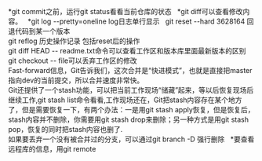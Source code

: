 *git commit之前，运行git status看看当前仓库的状态  
*git diff可以查看修改内容。  
*git log --pretty=oneline log日志单行显示  
git reset --hard 3628164  回退代码到某一个版本  
git reflog 历史操作记录 包括reset后的操作  
git diff HEAD -- readme.txt命令可以查看工作区和版本库里面最新版本的区别  
git checkout -- file可以丢弃工作区的修改  
Fast-forward信息，Git告诉我们，这次合并是“快进模式”，也就是直接把master指向dev的当前提交，所以合并速度非常快。  
Git还提供了一个stash功能，可以把当前工作现场“储藏”起来，等以后恢复现场后继续工作,git stash list命令看看,工作现场还在，Git把stash内容存在某个地方了，但是需要恢复一下，有两个办法：一是用git stash apply恢复，但是恢复后，stash内容并不删除，你需要用git stash drop来删除；另一种方式是用git stash pop，恢复的同时把stash内容也删了.  
如果要丢弃一个没有被合并过的分支，可以通过git branch -D <name>强行删除  
*要查看远程库的信息，用git remote  
